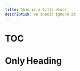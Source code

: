 ```yaml
---
title: this is a title block
description: we should ignore it
---
```


# TOC

<!-- /toc -->

# Only Heading
